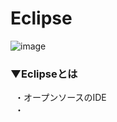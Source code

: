 # Eclipse
![image](https://user-images.githubusercontent.com/81621944/209664170-d7d52ebf-7ddd-4e66-b08d-fcacf21f53d1.png)


### ▼Eclipseとは<br>
&ensp;・オープンソースのIDE<br>
&ensp;・<br>
<br>
